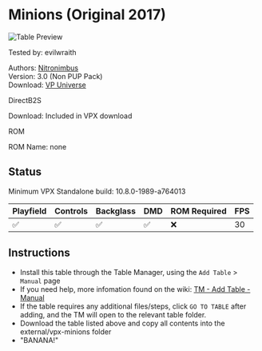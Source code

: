 # Minions (Original 2017)

![Table Preview](../../images/vpx-minions.png)

Tested by: evilwraith

Authors: [Nitronimbus](https://vpuniverse.com/profile/10144-nitronimbus/)  
Version: 3.0 (Non PUP Pack)  
Download: [VP Universe](https://vpuniverse.com/files/file/10853-minions-mod-by-nitronimbus-cw-pup-pack/)

DirectB2S

Download: Included in VPX download

ROM

ROM Name: none

## Status 

Minimum VPX Standalone build: 10.8.0-1989-a764013

| Playfield | Controls | Backglass | DMD | ROM Required | FPS | 
|-----------|----------|-----------|-----|--------------|-----|
| :white_check_mark: | :white_check_mark: | :white_check_mark: | :white_check_mark: | :x: | 30 |

## Instructions

- Install this table through the Table Manager, using the `Add Table` > `Manual` page
- If you need help, more infomation found on the wiki: [TM - Add Table - Manual](https://github.com/LegendsUnchained/vpx-standalone-alp4k/wiki/%5B04%5D-%F0%9F%A7%A1-TM-%E2%80%90-Other-Features#add-table---manual)
- If the table requires any additional files/steps, click `GO TO TABLE` after adding, and the TM will open to the relevant table folder.
- Download the table listed above and copy all contents into the external/vpx-minions folder
- "BANANA!"

